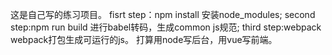 这是自己写的练习项目。
fisrt step：npm install 安装node_modules;
second step:npm run build 进行babel转码，生成common js规范;
third step:webpack webpack打包生成可运行的js。
打算用node写后台，用vue写前端。
